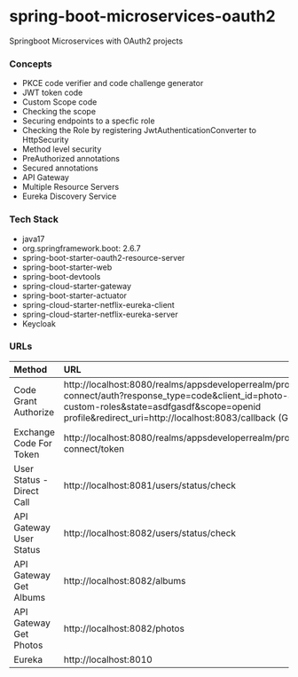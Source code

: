 # spring-boot-microservices-oauth2
Springboot Microservices with OAuth2 projects


### Concepts
- PKCE code verifier and code challenge generator
- JWT token code 
- Custom Scope code
- Checking the scope
- Securing endpoints to a specfic role
- Checking the Role by registering JwtAuthenticationConverter to HttpSecurity
- Method level security
- PreAuthorized annotations
- Secured annotations 
- API Gateway
- Multiple Resource Servers 
- Eureka Discovery Service

### Tech Stack
- java17
- org.springframework.boot: 2.6.7
- spring-boot-starter-oauth2-resource-server
- spring-boot-starter-web
- spring-boot-devtools
- spring-cloud-starter-gateway
- spring-boot-starter-actuator
- spring-cloud-starter-netflix-eureka-client
- spring-cloud-starter-netflix-eureka-server
- Keycloak

### URLs
|Method                                      | URL|
| :----------------------------------------------|:-------------|
|Code Grant Authorize                                   | http://localhost:8080/realms/appsdeveloperrealm/protocol/openid-connect/auth?response_type=code&client_id=photo-app-client-custom-roles&state=asdfgasdf&scope=openid profile&redirect_uri=http://localhost:8083/callback (GET)|
|Exchange Code For Token                       | http://localhost:8080/realms/appsdeveloperrealm/protocol/openid-connect/token|
|User Status - Direct Call | http://localhost:8081/users/status/check |
|API Gateway User Status  | http://localhost:8082/users/status/check |
|API Gateway Get Albums                        | http://localhost:8082/albums |
|API Gateway Get Photos                        | http://localhost:8082/photos|
|Eureka                        | http://localhost:8010|
